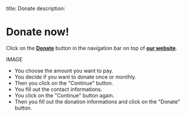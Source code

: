 title: Donate
description:

# Donate now!

Click on the **[Donate](https://lenoxbot.com/donate)** button in the navigation bar on top of **[our website](https://lenoxbot.com)**.

IMAGE

* You choose the amount you want to pay.
* You decide if you want to donate once or monthly.
* Then you click on the "Continue" button.
* You fill out the contact informations.
* You click on the "Continue" button again.
* Then you fill out the donation informations and click on the "Donate" button.
